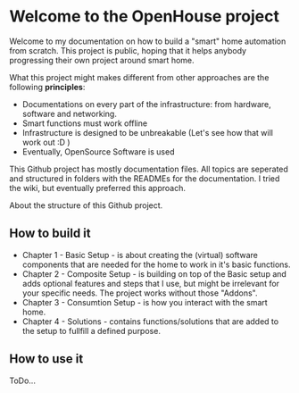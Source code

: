 ﻿# Welcome to the OpenHouse project

Welcome to my documentation on how to build a "smart" home automation from scratch. This project is public, hoping that it helps anybody progressing their own project around smart home. 

What this project might makes different from other approaches are the following **principles**:
- Documentations on every part of the infrastructure: from hardware, software and networking.
- Smart functions must work offline
- Infrastructure is designed to be unbreakable (Let's see how that will work out :D )
- Eventually, OpenSource Software is used

This Github project has mostly documentation files. All topics are seperated and structured in folders with the READMEs for the documentation. I tried the wiki, but eventually preferred this approach. 

About the structure of this Github project. 

## How to build it

- Chapter 1 - Basic Setup -  is about creating the (virtual) software components that are needed for the home to work in it's basic functions.
- Chapter 2 - Composite Setup - is building on top of the Basic setup and adds optional features and steps that I use, but might be irrelevant for your specific needs. The project works without those "Addons". 
- Chapter 3 - Consumtion Setup - is how you interact with the smart home.
- Chapter 4 - Solutions - contains functions/solutions that are added to the setup to fullfill a defined purpose. 

## How to use it

ToDo...


